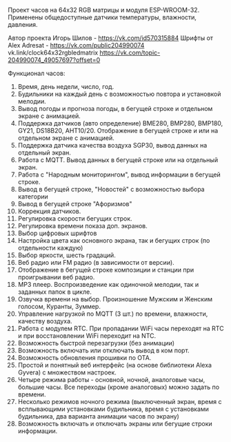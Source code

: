 Проект часов на 64х32 RGB матрицы и модуля ESP-WROOM-32. 
Применены общедоступные датчики температуры, влажности, давления. 

Автор проекта Игорь Шилов - https://vk.com/id570315884 
Шрифты от Alex Adresat - https://vk.com/public204990074
vk.link/clock64x32rgbledmatrix
https://vk.com/topic-204990074_49057697?offset=0

Функционал часов:
01. Время, день недели, число, год.
02. Будильники на каждый день с возможностью повтора и установкой мелодии.
03. Вывод погоды и прогноза погоды, в бегущей строке и отдельном экране с анимацией.
04. Поддержка датчиков (авто определение) BME280, BMP280, BMP180, GY21, DS18B20, AHT10/20.
Отображение в бегущей строке и или на отдельном экране с анимацией.
05. Поддержка датчика качества воздуха SGP30, вывод данных на отдельный экран.
06. Работа с MQTT. Вывод данных в бегущей строке или на отдельный экран.
07. Работа с "Народным мониторингом", вывод информации в бегущей строке.
08. Вывод в бегущей строке, "Новостей" с возможностью выбора категории
09. Вывод в бегущей строке "Афоризмов"
10. Коррекция датчиков.
11. Регулировка скорости бегущих строк.
12. Регулировка времени показа доп. экранов.
13. Выбор цифровых шрифтов
14. Настройка цвета как основного экрана, так и бегущих строк (по отдельности каждую)
15. Выбор яркости, шесть градаций.
16. Веб радио или FM радио (в зависимости от версии).
17. Отображение в бегущей строке композиции и станции при проигрывании веб радио.
18. МР3 плеер. Воспроизведение как одиночной мелодии, так и заданных папок в цикле.
19. Озвучка времени на выбор. Произношение Мужским и Женским голосом, Куранты, Зуммер.
20. Управление нагрузкой по MQTT (3 шт.) по времени, влажности, качеству воздуха.
21. Работа с модулем RTC. При пропадании WiFi часы переходят на RTC и при восстановлении WiFi
переходит на NTC.
22. Возможность быстрой перезагрузки (без анимации)
23. Возможность включать или отключать вывод в ком порт.
24. Возможность обновления прошивки по ОТА.
25. Простой и понятный веб интерфейс (на основе библиотеки Alexa Gyvera) с множеством настроек.
26. Четыре режима работы - основной, ночной, аналоговые часы, большие часы. Все переходы (кроме
аналоговых) можно задать по времени.
27. Несколько режимов ночного режима (выключенный экран, время с всплывающими установками
будильника, время с установками будильника, два варианта анимации часов по экрану)
28. Возможность включать и отключать экраны или бегущие строки информации.
